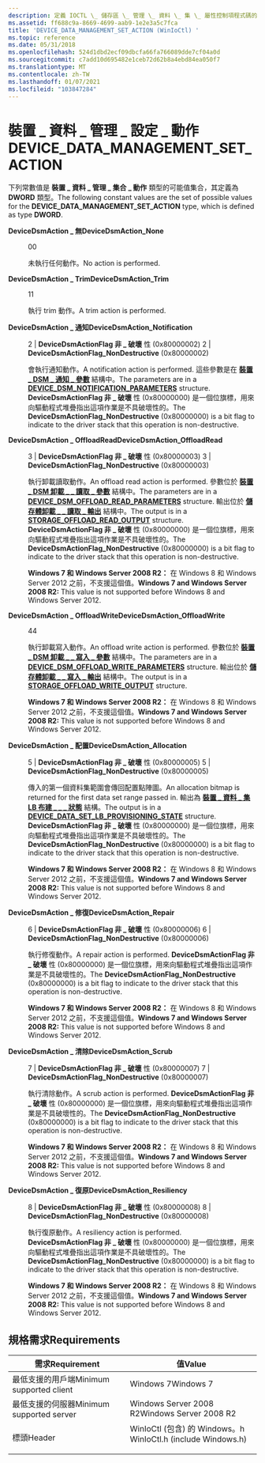 ```yaml
---
description: 定義 IOCTL \_ 儲存區 \_ 管理 \_ 資料 \_ 集 \_ 屬性控制項程式碼的一組動作。
ms.assetid: ff688c9a-8669-4699-aab9-1e2e3a5c7fca
title: 'DEVICE_DATA_MANAGEMENT_SET_ACTION (WinIoCtl) '
ms.topic: reference
ms.date: 05/31/2018
ms.openlocfilehash: 524d1dbd2ecf09dbcfa66fa766089dde7cf04a0d
ms.sourcegitcommit: c7add10d695482e1ceb72d62b8a4ebd84ea050f7
ms.translationtype: MT
ms.contentlocale: zh-TW
ms.lasthandoff: 01/07/2021
ms.locfileid: "103847284"
---
```

# <a name="device_data_management_set_action"></a><span data-ttu-id="2faa8-103">裝置 \_ 資料 \_ 管理 \_ 設定 \_ 動作</span><span class="sxs-lookup"><span data-stu-id="2faa8-103">DEVICE\_DATA\_MANAGEMENT\_SET\_ACTION</span></span>

<span data-ttu-id="2faa8-104">下列常數值是 **裝置 \_ 資料 \_ 管理 \_ 集合 \_ 動作** 類型的可能值集合，其定義為 **DWORD** 類型。</span><span class="sxs-lookup"><span data-stu-id="2faa8-104">The following constant values are the set of possible values for the **DEVICE\_DATA\_MANAGEMENT\_SET\_ACTION** type, which is defined as type **DWORD**.</span></span>

<dl> <dt>

<span data-ttu-id="2faa8-105"><span id="DeviceDsmAction_None"></span><span id="devicedsmaction_none"></span><span id="DEVICEDSMACTION_NONE"></span>**DeviceDsmAction \_ 無**</span><span class="sxs-lookup"><span data-stu-id="2faa8-105"><span id="DeviceDsmAction_None"></span><span id="devicedsmaction_none"></span><span id="DEVICEDSMACTION_NONE"></span>**DeviceDsmAction\_None**</span></span>
</dt> <dd> <dl> <dt>

<span data-ttu-id="2faa8-106">0</span><span class="sxs-lookup"><span data-stu-id="2faa8-106">0</span></span>
</dt> <dt>



<span data-ttu-id="2faa8-107">未執行任何動作。</span><span class="sxs-lookup"><span data-stu-id="2faa8-107">No action is performed.</span></span>


</dt> </dl> </dd> <dt>

<span data-ttu-id="2faa8-108"><span id="DeviceDsmAction_Trim"></span><span id="devicedsmaction_trim"></span><span id="DEVICEDSMACTION_TRIM"></span>**DeviceDsmAction \_ Trim**</span><span class="sxs-lookup"><span data-stu-id="2faa8-108"><span id="DeviceDsmAction_Trim"></span><span id="devicedsmaction_trim"></span><span id="DEVICEDSMACTION_TRIM"></span>**DeviceDsmAction\_Trim**</span></span>
</dt> <dd> <dl> <dt>

<span data-ttu-id="2faa8-109">1</span><span class="sxs-lookup"><span data-stu-id="2faa8-109">1</span></span>
</dt> <dt>



<span data-ttu-id="2faa8-110">執行 trim 動作。</span><span class="sxs-lookup"><span data-stu-id="2faa8-110">A trim action is performed.</span></span>


</dt> </dl> </dd> <dt>

<span data-ttu-id="2faa8-111"><span id="DeviceDsmAction_Notification"></span><span id="devicedsmaction_notification"></span><span id="DEVICEDSMACTION_NOTIFICATION"></span>**DeviceDsmAction \_ 通知**</span><span class="sxs-lookup"><span data-stu-id="2faa8-111"><span id="DeviceDsmAction_Notification"></span><span id="devicedsmaction_notification"></span><span id="DEVICEDSMACTION_NOTIFICATION"></span>**DeviceDsmAction\_Notification**</span></span>
</dt> <dd> <dl> <dt>

<span data-ttu-id="2faa8-112">2 \| **DeviceDsmActionFlag 非 \_ 破壞** 性 (0x80000002) </span><span class="sxs-lookup"><span data-stu-id="2faa8-112">2 \| **DeviceDsmActionFlag\_NonDestructive** (0x80000002)</span></span>
</dt> <dt>



<span data-ttu-id="2faa8-113">會執行通知動作。</span><span class="sxs-lookup"><span data-stu-id="2faa8-113">A notification action is performed.</span></span> <span data-ttu-id="2faa8-114">這些參數是在 [**裝置 \_ DSM \_ 通知 \_ 參數**](/windows/desktop/api/WinIoCtl/ns-winioctl-device_dsm_notification_parameters) 結構中。</span><span class="sxs-lookup"><span data-stu-id="2faa8-114">The parameters are in a [**DEVICE\_DSM\_NOTIFICATION\_PARAMETERS**](/windows/desktop/api/WinIoCtl/ns-winioctl-device_dsm_notification_parameters) structure.</span></span> <span data-ttu-id="2faa8-115">**DeviceDsmActionFlag 非 \_ 破壞** 性 (0x80000000) 是一個位旗標，用來向驅動程式堆疊指出這項作業是不具破壞性的。</span><span class="sxs-lookup"><span data-stu-id="2faa8-115">The **DeviceDsmActionFlag\_NonDestructive** (0x80000000) is a bit flag to indicate to the driver stack that this operation is non-destructive.</span></span>


</dt> </dl> </dd> <dt>

<span data-ttu-id="2faa8-116"><span id="DeviceDsmAction_OffloadRead"></span><span id="devicedsmaction_offloadread"></span><span id="DEVICEDSMACTION_OFFLOADREAD"></span>**DeviceDsmAction \_ OffloadRead**</span><span class="sxs-lookup"><span data-stu-id="2faa8-116"><span id="DeviceDsmAction_OffloadRead"></span><span id="devicedsmaction_offloadread"></span><span id="DEVICEDSMACTION_OFFLOADREAD"></span>**DeviceDsmAction\_OffloadRead**</span></span>
</dt> <dd> <dl> <dt>

<span data-ttu-id="2faa8-117">3 \| **DeviceDsmActionFlag 非 \_ 破壞** 性 (0x80000003) </span><span class="sxs-lookup"><span data-stu-id="2faa8-117">3 \| **DeviceDsmActionFlag\_NonDestructive** (0x80000003)</span></span>
</dt> <dt>



<span data-ttu-id="2faa8-118">執行卸載讀取動作。</span><span class="sxs-lookup"><span data-stu-id="2faa8-118">An offload read action is performed.</span></span> <span data-ttu-id="2faa8-119">參數位於 [**裝置 \_ DSM 卸載 \_ \_ 讀取 \_ 參數**](/windows/desktop/api/WinIoCtl/ns-winioctl-device_dsm_offload_read_parameters) 結構中。</span><span class="sxs-lookup"><span data-stu-id="2faa8-119">The parameters are in a [**DEVICE\_DSM\_OFFLOAD\_READ\_PARAMETERS**](/windows/desktop/api/WinIoCtl/ns-winioctl-device_dsm_offload_read_parameters) structure.</span></span> <span data-ttu-id="2faa8-120">輸出位於 [**儲存體卸載 \_ \_ 讀取 \_ 輸出**](/windows/desktop/api/WinIoCtl/ns-winioctl-storage_offload_read_output) 結構中。</span><span class="sxs-lookup"><span data-stu-id="2faa8-120">The output is in a [**STORAGE\_OFFLOAD\_READ\_OUTPUT**](/windows/desktop/api/WinIoCtl/ns-winioctl-storage_offload_read_output) structure.</span></span> <span data-ttu-id="2faa8-121">**DeviceDsmActionFlag 非 \_ 破壞** 性 (0x80000000) 是一個位旗標，用來向驅動程式堆疊指出這項作業是不具破壞性的。</span><span class="sxs-lookup"><span data-stu-id="2faa8-121">The **DeviceDsmActionFlag\_NonDestructive** (0x80000000) is a bit flag to indicate to the driver stack that this operation is non-destructive.</span></span>

<span data-ttu-id="2faa8-122">**Windows 7 和 Windows Server 2008 R2：** 在 Windows 8 和 Windows Server 2012 之前，不支援這個值。</span><span class="sxs-lookup"><span data-stu-id="2faa8-122">**Windows 7 and Windows Server 2008 R2:** This value is not supported before Windows 8 and Windows Server 2012.</span></span>


</dt> </dl> </dd> <dt>

<span data-ttu-id="2faa8-123"><span id="DeviceDsmAction_OffloadWrite"></span><span id="devicedsmaction_offloadwrite"></span><span id="DEVICEDSMACTION_OFFLOADWRITE"></span>**DeviceDsmAction \_ OffloadWrite**</span><span class="sxs-lookup"><span data-stu-id="2faa8-123"><span id="DeviceDsmAction_OffloadWrite"></span><span id="devicedsmaction_offloadwrite"></span><span id="DEVICEDSMACTION_OFFLOADWRITE"></span>**DeviceDsmAction\_OffloadWrite**</span></span>
</dt> <dd> <dl> <dt>

<span data-ttu-id="2faa8-124">4</span><span class="sxs-lookup"><span data-stu-id="2faa8-124">4</span></span>
</dt> <dt>



<span data-ttu-id="2faa8-125">執行卸載寫入動作。</span><span class="sxs-lookup"><span data-stu-id="2faa8-125">An offload write action is performed.</span></span> <span data-ttu-id="2faa8-126">參數位於 [**裝置 \_ DSM 卸載 \_ \_ 寫入 \_ 參數**](/windows/desktop/api/WinIoCtl/ns-winioctl-device_dsm_offload_write_parameters) 結構中。</span><span class="sxs-lookup"><span data-stu-id="2faa8-126">The parameters are in a [**DEVICE\_DSM\_OFFLOAD\_WRITE\_PARAMETERS**](/windows/desktop/api/WinIoCtl/ns-winioctl-device_dsm_offload_write_parameters) structure.</span></span> <span data-ttu-id="2faa8-127">輸出位於 [**儲存體卸載 \_ \_ 寫入 \_ 輸出**](/windows/desktop/api/WinIoCtl/ns-winioctl-storage_offload_write_output) 結構中。</span><span class="sxs-lookup"><span data-stu-id="2faa8-127">The output is in a [**STORAGE\_OFFLOAD\_WRITE\_OUTPUT**](/windows/desktop/api/WinIoCtl/ns-winioctl-storage_offload_write_output) structure.</span></span>

<span data-ttu-id="2faa8-128">**Windows 7 和 Windows Server 2008 R2：** 在 Windows 8 和 Windows Server 2012 之前，不支援這個值。</span><span class="sxs-lookup"><span data-stu-id="2faa8-128">**Windows 7 and Windows Server 2008 R2:** This value is not supported before Windows 8 and Windows Server 2012.</span></span>


</dt> </dl> </dd> <dt>

<span data-ttu-id="2faa8-129"><span id="DeviceDsmAction_Allocation"></span><span id="devicedsmaction_allocation"></span><span id="DEVICEDSMACTION_ALLOCATION"></span>**DeviceDsmAction \_ 配置**</span><span class="sxs-lookup"><span data-stu-id="2faa8-129"><span id="DeviceDsmAction_Allocation"></span><span id="devicedsmaction_allocation"></span><span id="DEVICEDSMACTION_ALLOCATION"></span>**DeviceDsmAction\_Allocation**</span></span>
</dt> <dd> <dl> <dt>

<span data-ttu-id="2faa8-130">5 \| **DeviceDsmActionFlag 非 \_ 破壞** 性 (0x80000005) </span><span class="sxs-lookup"><span data-stu-id="2faa8-130">5 \| **DeviceDsmActionFlag\_NonDestructive** (0x80000005)</span></span>
</dt> <dt>



<span data-ttu-id="2faa8-131">傳入的第一個資料集範圍會傳回配置點陣圖。</span><span class="sxs-lookup"><span data-stu-id="2faa8-131">An allocation bitmap is returned for the first data set range passed in.</span></span> <span data-ttu-id="2faa8-132">輸出為 [**裝置 \_ 資料 \_ 集 LB 布建 \_ \_ \_ 狀態**](/windows/desktop/api/WinIoCtl/ns-winioctl-device_data_set_lb_provisioning_state) 結構。</span><span class="sxs-lookup"><span data-stu-id="2faa8-132">The output is in a [**DEVICE\_DATA\_SET\_LB\_PROVISIONING\_STATE**](/windows/desktop/api/WinIoCtl/ns-winioctl-device_data_set_lb_provisioning_state) structure.</span></span> <span data-ttu-id="2faa8-133">**DeviceDsmActionFlag 非 \_ 破壞** 性 (0x80000000) 是一個位旗標，用來向驅動程式堆疊指出這項作業是不具破壞性的。</span><span class="sxs-lookup"><span data-stu-id="2faa8-133">The **DeviceDsmActionFlag\_NonDestructive** (0x80000000) is a bit flag to indicate to the driver stack that this operation is non-destructive.</span></span>

<span data-ttu-id="2faa8-134">**Windows 7 和 Windows Server 2008 R2：** 在 Windows 8 和 Windows Server 2012 之前，不支援這個值。</span><span class="sxs-lookup"><span data-stu-id="2faa8-134">**Windows 7 and Windows Server 2008 R2:** This value is not supported before Windows 8 and Windows Server 2012.</span></span>


</dt> </dl> </dd> <dt>

<span data-ttu-id="2faa8-135"><span id="DeviceDsmAction_Repair"></span><span id="devicedsmaction_repair"></span><span id="DEVICEDSMACTION_REPAIR"></span>**DeviceDsmAction \_ 修復**</span><span class="sxs-lookup"><span data-stu-id="2faa8-135"><span id="DeviceDsmAction_Repair"></span><span id="devicedsmaction_repair"></span><span id="DEVICEDSMACTION_REPAIR"></span>**DeviceDsmAction\_Repair**</span></span>
</dt> <dd> <dl> <dt>

<span data-ttu-id="2faa8-136">6 \| **DeviceDsmActionFlag 非 \_ 破壞** 性 (0x80000006) </span><span class="sxs-lookup"><span data-stu-id="2faa8-136">6 \| **DeviceDsmActionFlag\_NonDestructive** (0x80000006)</span></span>
</dt> <dt>



<span data-ttu-id="2faa8-137">執行修復動作。</span><span class="sxs-lookup"><span data-stu-id="2faa8-137">A repair action is performed.</span></span> <span data-ttu-id="2faa8-138">**DeviceDsmActionFlag 非 \_ 破壞** 性 (0x80000000) 是一個位旗標，用來向驅動程式堆疊指出這項作業是不具破壞性的。</span><span class="sxs-lookup"><span data-stu-id="2faa8-138">The **DeviceDsmActionFlag\_NonDestructive** (0x80000000) is a bit flag to indicate to the driver stack that this operation is non-destructive.</span></span>

<span data-ttu-id="2faa8-139">**Windows 7 和 Windows Server 2008 R2：** 在 Windows 8 和 Windows Server 2012 之前，不支援這個值。</span><span class="sxs-lookup"><span data-stu-id="2faa8-139">**Windows 7 and Windows Server 2008 R2:** This value is not supported before Windows 8 and Windows Server 2012.</span></span>


</dt> </dl> </dd> <dt>

<span data-ttu-id="2faa8-140"><span id="DeviceDsmAction_Scrub"></span><span id="devicedsmaction_scrub"></span><span id="DEVICEDSMACTION_SCRUB"></span>**DeviceDsmAction \_ 清除**</span><span class="sxs-lookup"><span data-stu-id="2faa8-140"><span id="DeviceDsmAction_Scrub"></span><span id="devicedsmaction_scrub"></span><span id="DEVICEDSMACTION_SCRUB"></span>**DeviceDsmAction\_Scrub**</span></span>
</dt> <dd> <dl> <dt>

<span data-ttu-id="2faa8-141">7 \| **DeviceDsmActionFlag 非 \_ 破壞** 性 (0x80000007) </span><span class="sxs-lookup"><span data-stu-id="2faa8-141">7 \| **DeviceDsmActionFlag\_NonDestructive** (0x80000007)</span></span>
</dt> <dt>



<span data-ttu-id="2faa8-142">執行清除動作。</span><span class="sxs-lookup"><span data-stu-id="2faa8-142">A scrub action is performed.</span></span> <span data-ttu-id="2faa8-143">**DeviceDsmActionFlag 非 \_ 破壞** 性 (0x80000000) 是一個位旗標，用來向驅動程式堆疊指出這項作業是不具破壞性的。</span><span class="sxs-lookup"><span data-stu-id="2faa8-143">The **DeviceDsmActionFlag\_NonDestructive** (0x80000000) is a bit flag to indicate to the driver stack that this operation is non-destructive.</span></span>

<span data-ttu-id="2faa8-144">**Windows 7 和 Windows Server 2008 R2：** 在 Windows 8 和 Windows Server 2012 之前，不支援這個值。</span><span class="sxs-lookup"><span data-stu-id="2faa8-144">**Windows 7 and Windows Server 2008 R2:** This value is not supported before Windows 8 and Windows Server 2012.</span></span>


</dt> </dl> </dd> <dt>

<span data-ttu-id="2faa8-145"><span id="DeviceDsmAction_Resiliency"></span><span id="devicedsmaction_resiliency"></span><span id="DEVICEDSMACTION_RESILIENCY"></span>**DeviceDsmAction \_ 復原**</span><span class="sxs-lookup"><span data-stu-id="2faa8-145"><span id="DeviceDsmAction_Resiliency"></span><span id="devicedsmaction_resiliency"></span><span id="DEVICEDSMACTION_RESILIENCY"></span>**DeviceDsmAction\_Resiliency**</span></span>
</dt> <dd> <dl> <dt>

<span data-ttu-id="2faa8-146">8 \| **DeviceDsmActionFlag 非 \_ 破壞** 性 (0x80000008) </span><span class="sxs-lookup"><span data-stu-id="2faa8-146">8 \| **DeviceDsmActionFlag\_NonDestructive** (0x80000008)</span></span>
</dt> <dt>



<span data-ttu-id="2faa8-147">執行復原動作。</span><span class="sxs-lookup"><span data-stu-id="2faa8-147">A resiliency action is performed.</span></span> <span data-ttu-id="2faa8-148">**DeviceDsmActionFlag 非 \_ 破壞** 性 (0x80000000) 是一個位旗標，用來向驅動程式堆疊指出這項作業是不具破壞性的。</span><span class="sxs-lookup"><span data-stu-id="2faa8-148">The **DeviceDsmActionFlag\_NonDestructive** (0x80000000) is a bit flag to indicate to the driver stack that this operation is non-destructive.</span></span>

<span data-ttu-id="2faa8-149">**Windows 7 和 Windows Server 2008 R2：** 在 Windows 8 和 Windows Server 2012 之前，不支援這個值。</span><span class="sxs-lookup"><span data-stu-id="2faa8-149">**Windows 7 and Windows Server 2008 R2:** This value is not supported before Windows 8 and Windows Server 2012.</span></span>


</dt> </dl> </dd> </dl>

## <a name="requirements"></a><span data-ttu-id="2faa8-150">規格需求</span><span class="sxs-lookup"><span data-stu-id="2faa8-150">Requirements</span></span>



| <span data-ttu-id="2faa8-151">需求</span><span class="sxs-lookup"><span data-stu-id="2faa8-151">Requirement</span></span> | <span data-ttu-id="2faa8-152">值</span><span class="sxs-lookup"><span data-stu-id="2faa8-152">Value</span></span> |
|-------------------------------------|-----------------------------------------------------------------------------------------------------------|
| <span data-ttu-id="2faa8-153">最低支援的用戶端</span><span class="sxs-lookup"><span data-stu-id="2faa8-153">Minimum supported client</span></span><br/> | <span data-ttu-id="2faa8-154">Windows 7</span><span class="sxs-lookup"><span data-stu-id="2faa8-154">Windows 7</span></span><br/>                                                                                      |
| <span data-ttu-id="2faa8-155">最低支援的伺服器</span><span class="sxs-lookup"><span data-stu-id="2faa8-155">Minimum supported server</span></span><br/> | <span data-ttu-id="2faa8-156">Windows Server 2008 R2</span><span class="sxs-lookup"><span data-stu-id="2faa8-156">Windows Server 2008 R2</span></span><br/>                                                                         |
| <span data-ttu-id="2faa8-157">標頭</span><span class="sxs-lookup"><span data-stu-id="2faa8-157">Header</span></span><br/>                   | <dl> <span data-ttu-id="2faa8-158"><dt>WinIoCtl (包含) 的 Windows。h </dt></span><span class="sxs-lookup"><span data-stu-id="2faa8-158"><dt>WinIoCtl.h (include Windows.h)</dt></span></span> </dl> |



 

 




